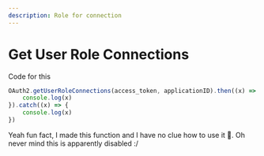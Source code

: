 ```yaml
---
description: Role for connection
---
```


# Get User Role Connections

Code for this

```javascript
OAuth2.getUserRoleConnections(access_token, applicationID).then((x) => {
    console.log(x)
}).catch((x) => {
    console.log(x)
})
```

Yeah fun fact, I made this function and I have no clue how to use it :tada:. Oh never mind this is apparently disabled :/
